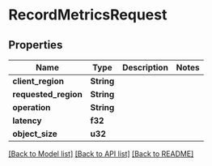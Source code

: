 # RecordMetricsRequest

## Properties

Name | Type | Description | Notes
------------ | ------------- | ------------- | -------------
**client_region** | **String** |  | 
**requested_region** | **String** |  | 
**operation** | **String** |  | 
**latency** | **f32** |  | 
**object_size** | **u32** |  | 

[[Back to Model list]](../README.md#documentation-for-models) [[Back to API list]](../README.md#documentation-for-api-endpoints) [[Back to README]](../README.md)



